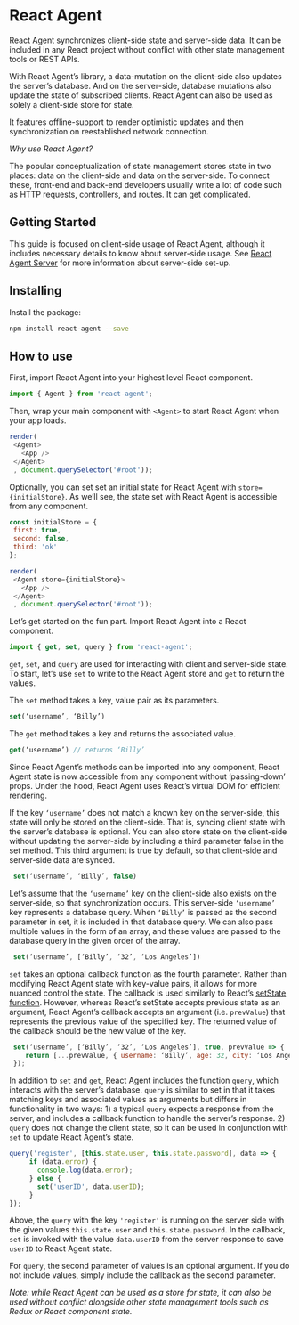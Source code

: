 # React Agent

React Agent synchronizes client-side state and server-side data.  It can be included in any React project without conflict with other state management tools or REST APIs.

With React Agent’s library, a data-mutation on the client-side also updates the server’s database. And on the server-side, database mutations also update the state of subscribed clients. React Agent can also be used as solely a client-side store for state.

It features offline-support to render optimistic updates and then synchronization on reestablished network connection.

*Why use React Agent?*

The popular conceptualization of state management stores state in two places: data on the client-side and data on the server-side. To connect these, front-end and back-end developers usually write a lot of code such as HTTP requests, controllers, and routes. It can get complicated.

## Getting Started

This guide is focused on client-side usage of React Agent, although it includes necessary details to know about server-side usage. See [React Agent Server](https://github.com/yokyak/react-agent/tree/master/packages/react-agent-server) for more information about server-side set-up.



## Installing
Install the package:
```bash
npm install react-agent --save
```

## How to use
First, import React Agent into your highest level React component.
```javascript
import { Agent } from 'react-agent';
```

Then, wrap your main component with `<Agent>` to start React Agent when your app loads.

```javascript
render(
 <Agent>
   <App />
 </Agent>
 , document.querySelector('#root'));
 ```

Optionally, you can set set an initial state for React Agent with `store={initialStore}`.  As we’ll see, the state set with React Agent is accessible from any component.

```javascript
const initialStore = {
 first: true,
 second: false,
 third: 'ok'
};

render(
 <Agent store={initialStore}>
   <App />
 </Agent>
 , document.querySelector('#root'));
```

Let’s get started on the fun part. Import React Agent into a React component.

```javascript
import { get, set, query } from 'react-agent';
```

`get`, `set`, and `query` are used for interacting with client and server-side state.  To start, let’s use `set` to write to the React Agent store and `get` to return the values.

The `set` method takes a key, value pair as its parameters.

```javascript
set(‘username’, ‘Billy’)
```

The `get` method takes a key and returns the associated value.

```javascript
get(‘username’) // returns ‘Billy’
```

Since React Agent’s methods can be imported into any component, React Agent state is now accessible from any component without ‘passing-down’ props.  Under the hood, React Agent uses React’s virtual DOM for efficient rendering.

If the key `‘username’` does not match a known key on the server-side, this state will only be stored on the client-side. That is, syncing client state with the server’s database is optional. You can also store state on the client-side without updating the server-side by including a third parameter false in the set method. This third argument is true by default, so that client-side and server-side data are synced.

```javascript
 set(‘username’, ‘Billy’, false)
```

Let’s assume that the `‘username’` key on the client-side also exists on the server-side, so that synchronization occurs. This server-side `‘username’` key represents a database query.
When `‘Billy’` is passed as the second parameter in set, it is included in that database query. We can also pass multiple values in the form of an array, and these values are passed to the database query in the given order of the array.

```javascript
 set(‘username’, [‘Billy’, ‘32’, ‘Los Angeles’])
 ```

`set` takes an optional callback function as the fourth parameter. Rather than modifying React Agent state with key-value pairs, it allows for more nuanced control the state. The callback is used similarly to React’s [setState function](https://reactjs.org/docs/react-component.html#setstate).  However, whereas React’s setState accepts previous state as an argument, React Agent’s callback accepts an argument (i.e. `prevValue`) that represents the previous value of the specified key. The returned value of the callback should be the new value of the key.

```javascript
 set(‘username’, [‘Billy’, ‘32’, ‘Los Angeles’], true, prevValue => {
    return [...prevValue, { username: ‘Billy’, age: 32, city: ‘Los Angeles’ }];
 });
 ```

In addition to `set` and `get`, React Agent includes the function `query`, which interacts with the server’s database. `query` is similar to set in that it takes matching keys and associated values as arguments but differs in functionality in two ways: 1) a typical `query` expects a response from the server, and includes a callback function to handle the server’s response. 2) `query` does not change the client state, so it can be used in conjunction with `set` to update React Agent’s state.

```javascript
query('register', [this.state.user, this.state.password], data => {
     if (data.error) {
       console.log(data.error);
     } else {
       set('userID', data.userID);
     }
});
```

Above, the `query` with the key `'register'` is running on the server side with the given values `this.state.user`  and `this.state.password`. In the callback, `set` is invoked with the value `data.userID` from the server response to save `userID` to React Agent state.

For `query`, the second parameter of values is an optional argument. If you do not include values, simply include the callback as the second parameter.

_Note: while React Agent can be used as a store for state, it can also be used without conflict alongside other state management tools such as Redux or React component state._
